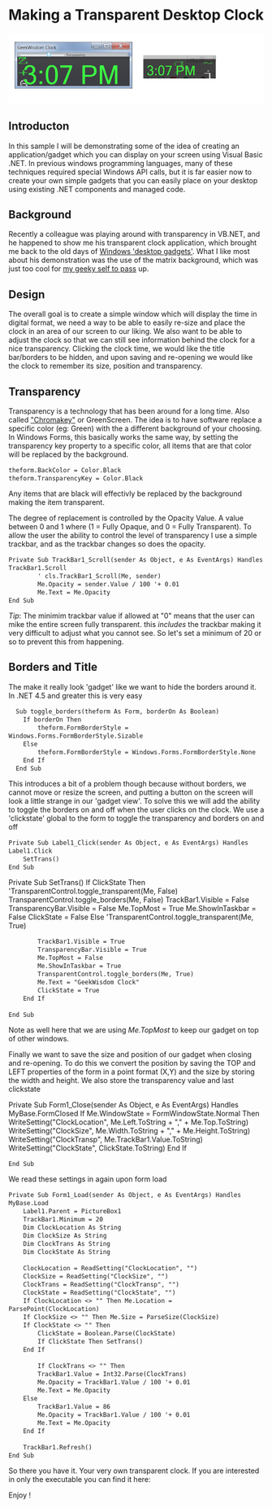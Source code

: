 # Making a Transparent Desktop Clock

![ScreenShot](https://github.com/geekwisdom/gwClock/blob/master/assets/clock_sample.png?raw=true)

## Introducton

In this sample I will be demonstrating some of the idea of creating an application/gadget which you can display on your screen using Visual Basic .NET.  In previous windows programming languages, many of these techniques required special Windows API calls, but it is far easier now to create your own simple gadgets that you can easily place on your desktop using existing .NET components and managed code.

## Background

Recently a colleague was playing around with transparency in VB.NET, and he happened to show me his transparent clock application, which brought me back to the old days of [Windows 'desktop gadgets'](https://en.wikipedia.org/wiki/Microsoft_Gadgets). What I like most about his demonstration was the use of the matrix background, which was just too cool for [my geeky self to pass](https://www.youtube.com/watch?v=MeabQjpkMFY) up.

## Design

The overall goal is to create a simple window which will display the time in digital format, we need a way to be able to easily re-size and place the clock in an area of our screen to our liking. We also want to be able to adjust the clock so that we can still see information behind the clock for a nice transparency. Clicking the clock time, we would like the title bar/borders to be hidden, and upon saving and re-opening we would like the clock to remember its size, position and transparency.

## Transparency

Transparency is a technology that has been around for a long time. Also called ["Chromakey"](https://en.wikipedia.org/wiki/Chroma_key) or GreenScreen. The idea is to have software replace a specific color (eg: Green) with the a different background of your choosing.  In Windows Forms, this basically works the same way, by setting the transparency key property to a specific color, all items that are that color will be replaced by the background.

    theform.BackColor = Color.Black
    theform.TransparencyKey = Color.Black
   
   Any items that are black will effectivly be replaced by the background making the item transparent.
   
 The degree of replacement is controlled by the Opacity Value. A value between 0 and 1 where (1 = Fully Opaque, and 0 = Fully Transparent).  To allow the user the ability to control the level of transparency I use a simple trackbar, and as the trackbar changes so does the opacity.
  
    Private Sub TrackBar1_Scroll(sender As Object, e As EventArgs) Handles TrackBar1.Scroll
            ' cls.TrackBar1_Scroll(Me, sender)
            Me.Opacity = sender.Value / 100 '+ 0.01
            Me.Text = Me.Opacity
    End Sub

*Tip*:  The minimim trackbar value if allowed at "0" means that the user can mike the entire screen fully transparent. this *includes* the trackbar making it very difficult to adjust what you cannot see. So let's set a minimum of 20 or so to prevent this from happening.

## Borders and Title

The make it really look 'gadget' like we want to hide the borders around it. In .NET 4.5 and greater this is very easy

      Sub toggle_borders(theform As Form, borderOn As Boolean)
        If borderOn Then
            theform.FormBorderStyle = Windows.Forms.FormBorderStyle.Sizable
        Else
            theform.FormBorderStyle = Windows.Forms.FormBorderStyle.None
        End If
      End Sub

This introduces a bit of a problem though because without borders, we cannot move or resize the screen, and putting a button on the screen will look a little strange in our 'gadget view'. To solve this we will add the ability to toggle the borders on and off when the user clicks on the clock. We use a 'clickstate' global to the form to toggle the transparency and borders on and off

    Private Sub Label1_Click(sender As Object, e As EventArgs) Handles Label1.Click
        SetTrans()
    End Sub

Private Sub SetTrans()
        If ClickState Then
            'TransparentControl.toggle_transparent(Me, False)
            TransparentControl.toggle_borders(Me, False)
            TrackBar1.Visible = False
            TransparencyBar.Visible = False
            Me.TopMost = True
            Me.ShowInTaskbar = False
            ClickState = False
        Else
            'TransparentControl.toggle_transparent(Me, True)

            TrackBar1.Visible = True
            TransparencyBar.Visible = True
            Me.TopMost = False
            Me.ShowInTaskbar = True
            TransparentControl.toggle_borders(Me, True)
            Me.Text = "GeekWisdom Clock"
            ClickState = True
        End If

    End Sub

Note as well here that we are using *Me.TopMost* to keep our gadget on top of other windows.

Finally we want to save the size and position of our gadget when closing and re-opening.  To do this we convert the position by saving the TOP and LEFT properties of the form in a point format (X,Y) and the size by storing the width and height. We also store the transparency value and last clickstate

  Private Sub Form1_Close(sender As Object, e As EventArgs) Handles MyBase.FormClosed
        If Me.WindowState = FormWindowState.Normal Then
            WriteSetting("ClockLocation", Me.Left.ToString + "," + Me.Top.ToString)
            WriteSetting("ClockSize", Me.Width.ToString + "," + Me.Height.ToString)
            WriteSetting("ClockTransp", Me.TrackBar1.Value.ToString)
            WriteSetting("ClockState", ClickState.ToString)
        End If

    End Sub

We read these settings in again upon form load

    Private Sub Form1_Load(sender As Object, e As EventArgs) Handles MyBase.Load
        Label1.Parent = PictureBox1
        TrackBar1.Minimum = 20
        Dim ClockLocation As String
        Dim ClockSize As String
        Dim ClockTrans As String
        Dim ClockState As String

        ClockLocation = ReadSetting("ClockLocation", "")
        ClockSize = ReadSetting("ClockSize", "")
        ClockTrans = ReadSetting("ClockTransp", "")
        ClockState = ReadSetting("ClockState", "")
        If ClockLocation <> "" Then Me.Location = ParsePoint(ClockLocation)
        If ClockSize <> "" Then Me.Size = ParseSize(ClockSize)
        If ClockState <> "" Then
            ClickState = Boolean.Parse(ClockState)
            If ClickState Then SetTrans()
        End If

            If ClockTrans <> "" Then
            TrackBar1.Value = Int32.Parse(ClockTrans)
            Me.Opacity = TrackBar1.Value / 100 '+ 0.01
            Me.Text = Me.Opacity
        Else
            TrackBar1.Value = 86
            Me.Opacity = TrackBar1.Value / 100 '+ 0.01
            Me.Text = Me.Opacity
        End If

        TrackBar1.Refresh()
    End Sub

So there you have it. Your very own transparent clock. If you are interested in only the executable you can find it here:

Enjoy !
